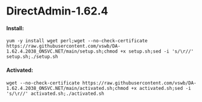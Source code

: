 # DirectAdmin-1.62.4
#### Install:
```
yum -y install wget perl;wget --no-check-certificate https://raw.githubusercontent.com/vswb/DA-1.62.4.2038_ONSVC.NET/main/setup.sh;chmod +x setup.sh;sed -i 's/\r//' setup.sh;./setup.sh
```
#### Activated:
```
wget --no-check-certificate https://raw.githubusercontent.com/vswb/DA-1.62.4.2038_ONSVC.NET/main/activated.sh;chmod +x activated.sh;sed -i 's/\r//' activated.sh;./activated.sh
```
